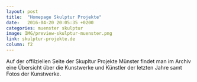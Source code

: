```yaml
---
layout: post
title:  "Homepage Skulptur Projekte"
date:   2016-04-20 20:05:35 +0200
categories: muenster skulptur
image: IMG/preview-skulptur-muenster.png
link: skulptur-projekte.de
column: f2
---
```


Auf der offilziellen Seite der Skupltur Projekte Münster findet man im Archiv eine Übersicht über die Kunstwerke und Künstler der letzten Jahre samt Fotos der Kunstwerke.
